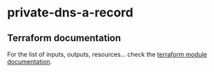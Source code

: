 # private-dns-a-record

## Terraform documentation
For the list of inputs, outputs, resources... check the [terraform module documentation](tfdocs.md).

